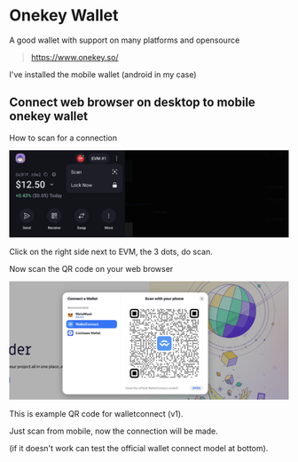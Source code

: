 # Onekey Wallet

A good wallet with support on many platforms and opensource

> https://www.onekey.so/

I've installed the mobile wallet (android in my case)

## Connect web browser on desktop to mobile onekey wallet

How to scan for a connection

![](.../../../gnosis_safe/img/scan_oneconnect.png)

Click on the right side next to EVM, the 3 dots, do scan.

Now scan the QR code on your web browser


![](img/webbrowser_oneconnect.png)

This is example QR code for walletconnect (v1).

Just scan from mobile, now the connection will be made.

(if it doesn't work can test the official wallet connect model at bottom).





